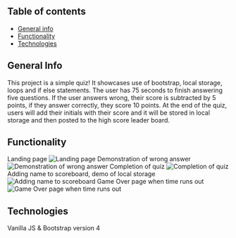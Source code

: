 ## Table of contents

- [General info](#general-info)
- [Functionality](#functionality)
- [Technologies](#technologies)

## General Info

This project is a simple quiz! It showcases use of bootstrap, local storage, loops and if else statements. The user has 75 seconds to finish answering five questions. If the user answers wrong, their score is subtracted by 5 points, if they answer correctly, they score 10 points. At the end of the quiz, users will add their initials with their score and it will be stored in local storage and then posted to the high score leader board.

## Functionality

Landing page
![Landing page](https://github.com/brer4449/homework4APIs/blob/master/assets/images/quiz1.png)
Demonstration of wrong answer
![Demonstration of wrong answer](https://github.com/brer4449/homework4APIs/blob/master/assets/images/quiz2.png)
Completion of quiz
![Completion of quiz](https://github.com/brer4449/homework4APIs/blob/master/assets/images/quiz3.png)
Adding name to scoreboard, demo of local storage
![Adding name to scoreboard](https://github.com/brer4449/homework4APIs/blob/master/assets/images/quiz4.png)
Game Over page when time runs out
![Game Over page when time runs out](https://github.com/brer4449/homework4APIs/blob/master/assets/images/quiz5.png)

## Technologies

Vanilla JS & Bootstrap version 4
